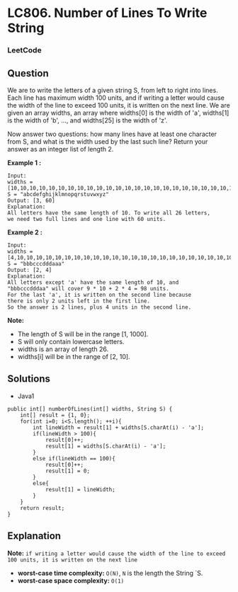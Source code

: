 # LC806. Number of Lines To Write String

### LeetCode

## Question

We are to write the letters of a given string S, from left to right into lines. Each line has maximum width 100 units, and if writing a letter would cause the width of the line to exceed 100 units, it is written on the next line. We are given an array widths, an array where widths[0] is the width of 'a', widths[1] is the width of 'b', ..., and widths[25] is the width of 'z'.

Now answer two questions: how many lines have at least one character from S, and what is the width used by the last such line? Return your answer as an integer list of length 2.

**Example 1 :**
```
Input: 
widths = [10,10,10,10,10,10,10,10,10,10,10,10,10,10,10,10,10,10,10,10,10,10,10,10,10,10]
S = "abcdefghijklmnopqrstuvwxyz"
Output: [3, 60]
Explanation: 
All letters have the same length of 10. To write all 26 letters,
we need two full lines and one line with 60 units.
```

**Example 2 :**
```
Input: 
widths = [4,10,10,10,10,10,10,10,10,10,10,10,10,10,10,10,10,10,10,10,10,10,10,10,10,10]
S = "bbbcccdddaaa"
Output: [2, 4]
Explanation: 
All letters except 'a' have the same length of 10, and 
"bbbcccdddaa" will cover 9 * 10 + 2 * 4 = 98 units.
For the last 'a', it is written on the second line because
there is only 2 units left in the first line.
So the answer is 2 lines, plus 4 units in the second line.
```

**Note:**

* The length of S will be in the range [1, 1000].
* S will only contain lowercase letters.
* widths is an array of length 26.
* widths[i] will be in the range of [2, 10].

## Solutions

* Java1
```
public int[] numberOfLines(int[] widths, String S) {
    int[] result = {1, 0};
    for(int i=0; i<S.length(); ++i){
        int lineWidth = result[1] + widths[S.charAt(i) - 'a'];
        if(lineWidth > 100){
            result[0]++;
            result[1] = widths[S.charAt(i) - 'a'];
        }
        else if(lineWidth == 100){
            result[0]++;
            result[1] = 0;
        }
        else{
            result[1] = lineWidth;
        }
    }
    return result;
}
```

## Explanation

**Note:** `if writing a letter would cause the width of the line to exceed 100 units, it is written on the next line`

* **worst-case time complexity:** `O(N)`, `N` is the length the String `S.
* **worst-case space complexity:** `O(1)`